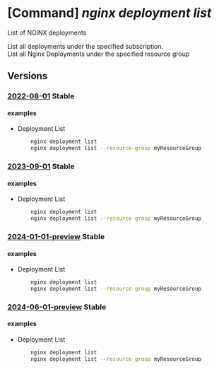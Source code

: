 # [Command] _nginx deployment list_

List of NGINX deployments

List all deployments under the specified subscription.\
List all Nginx Deployments under the specified resource group

## Versions

### [2022-08-01](/Resources/mgmt-plane/L3N1YnNjcmlwdGlvbnMve30vcHJvdmlkZXJzL25naW54Lm5naW54cGx1cy9uZ2lueGRlcGxveW1lbnRz/2022-08-01.xml) **Stable**

<!-- mgmt-plane /subscriptions/{}/providers/nginx.nginxplus/nginxdeployments 2022-08-01 -->
<!-- mgmt-plane /subscriptions/{}/resourcegroups/{}/providers/nginx.nginxplus/nginxdeployments 2022-08-01 -->

#### examples

- Deployment List
    ```bash
        nginx deployment list
        nginx deployment list --resource-group myResourceGroup
    ```

### [2023-09-01](/Resources/mgmt-plane/L3N1YnNjcmlwdGlvbnMve30vcHJvdmlkZXJzL25naW54Lm5naW54cGx1cy9uZ2lueGRlcGxveW1lbnRz/2023-09-01.xml) **Stable**

<!-- mgmt-plane /subscriptions/{}/providers/nginx.nginxplus/nginxdeployments 2023-09-01 -->
<!-- mgmt-plane /subscriptions/{}/resourcegroups/{}/providers/nginx.nginxplus/nginxdeployments 2023-09-01 -->

#### examples

- Deployment List
    ```bash
        nginx deployment list
        nginx deployment list --resource-group myResourceGroup
    ```

### [2024-01-01-preview](/Resources/mgmt-plane/L3N1YnNjcmlwdGlvbnMve30vcHJvdmlkZXJzL25naW54Lm5naW54cGx1cy9uZ2lueGRlcGxveW1lbnRz/2024-01-01-preview.xml) **Stable**

<!-- mgmt-plane /subscriptions/{}/providers/nginx.nginxplus/nginxdeployments 2024-01-01-preview -->
<!-- mgmt-plane /subscriptions/{}/resourcegroups/{}/providers/nginx.nginxplus/nginxdeployments 2024-01-01-preview -->

#### examples

- Deployment List
    ```bash
        nginx deployment list
        nginx deployment list --resource-group myResourceGroup
    ```

### [2024-06-01-preview](/Resources/mgmt-plane/L3N1YnNjcmlwdGlvbnMve30vcHJvdmlkZXJzL25naW54Lm5naW54cGx1cy9uZ2lueGRlcGxveW1lbnRz/2024-06-01-preview.xml) **Stable**

<!-- mgmt-plane /subscriptions/{}/providers/nginx.nginxplus/nginxdeployments 2024-06-01-preview -->
<!-- mgmt-plane /subscriptions/{}/resourcegroups/{}/providers/nginx.nginxplus/nginxdeployments 2024-06-01-preview -->

#### examples

- Deployment List
    ```bash
        nginx deployment list
        nginx deployment list --resource-group myResourceGroup
    ```
